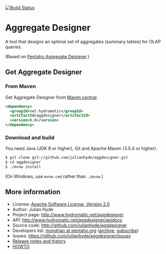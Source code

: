 [![Build Status](https://travis-ci.org/julianhyde/aggdesigner.svg?branch=master)](https://travis-ci.org/julianhyde/aggdesigner)

# Aggregate Designer

A tool that designs an optimal set of aggregates (summary tables) for
OLAP queries.

(Based on <a href="https://github.com/pentaho/pentaho-aggdesigner">Pentaho Aggregate Designer</a>.)

## Get Aggregate Designer

### From Maven

Get Aggregate Designer from
<a href="https://search.maven.org/#search%7Cga%7C1%7Ca%3Aaggdesigner">Maven central</a>:

```xml
<dependency>
  <groupId>net.hydromatic</groupId>
  <artifactId>aggdesigner</artifactId>
  <version>6.0</version>
</dependency>
```

### Download and build

You need Java (JDK 8 or higher), Git and Apache Maven (3.5.4 or higher).

```bash
$ git clone git://github.com/julianhyde/aggdesigner.git
$ cd aggdesigner
$ ./mvnw install
```

(On Windows, use `mvnw.cmd` rather than `./mvnw`.)

## More information

* License: <a href="LICENSE">Apache Software License, Version 2.0</a>
* Author: Julian Hyde
* Project page: http://www.hydromatic.net/aggdesigner
* API: http://www.hydromatic.net/aggdesigner/apidocs
* Source code: http://github.com/julianhyde/aggdesigner
* Developers list:
  <a href="mailto:mondrian@pentaho.org">mondrian at pentaho.org</a>
  (<a href="http://lists.pentaho.org/pipermail/mondrian/">archive</a>,
  <a href="http://lists.pentaho.org/mailman/listinfo/mondrian">subscribe</a>)
* Issues: https://github.com/julianhyde/aggdesigner/issues
* <a href="HISTORY.md">Release notes and history</a>
* <a href="HOWTO.md">HOWTO</a>
